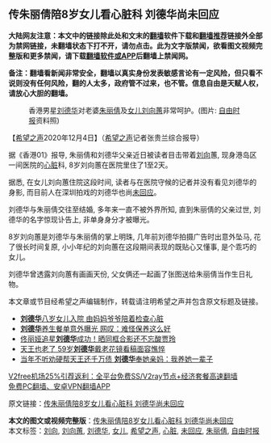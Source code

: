  <h2>传朱丽倩陪8岁女儿看心脏科 刘德华尚未回应</h2> <p class="notice"><b>大陆网友注意：本文中的链接除此处和文末的<a href="https://github.com/bannedbook/fanqiang" >翻墙</a>软件下载和<a href="https://github.com/killgcd/justmysocks/blob/master/README.md">翻墙推荐</a>链接外全部为禁网链接，未翻墙状态下打不开，请勿点击。此为文字版禁闻，欲看图文视频完整版和更多禁闻，请下载<a href="https://github.com/bannedbook/fanqiang">翻墙软件或APP</a>后翻墙上禁闻网。</p><p>备注：翻墙看新闻非常安全，翻墙以真实身份发表敏感言论有一定风险，但只看不说则没有任何风险，翻的人太多，政府管不过来，也不管。信息自由是天赋人权，请放心大胆的翻墙。</b></p>  <div class="entry"> <figure><figcaption>香港男星<a href="https://www.bannedbook.org/bnews/tag/%e5%88%98%e5%be%b7%e5%8d%8e/" class="st_tag internal_tag" rel="tag" title="标签 刘德华 下的日志">刘德华</a>对老婆<a href="https://www.bannedbook.org/bnews/tag/%e6%9c%b1%e4%b8%bd%e5%80%a9/" class="st_tag internal_tag" rel="tag" title="标签 朱丽倩 下的日志">朱丽倩</a>及<a href="https://www.bannedbook.org/bnews/tag/%e5%a5%b3%e5%84%bf/" class="st_tag internal_tag" rel="tag" title="标签 女儿 下的日志">女儿</a><a href="https://www.bannedbook.org/bnews/tag/%E5%88%98%E5%90%91%E8%95%99/" class="st_tag internal_tag" rel="tag" title="标签 刘向蕙 下的日志">刘向蕙</a>非常呵护。(图片: <a href="https://www.bannedbook.org/bnews/tag/%e8%87%aa%e7%94%b1%e6%97%b6%e6%8a%a5/" class="st_tag internal_tag" rel="tag" title="标签 自由时报 下的日志">自由时报</a>资料照)</figcaption></figure> <p>【<span class='wp_keywordlink_affiliate'><a href="https://www.soundofhope.org" title="希望之声" target="_blank">希望之声</a></span>2020年12月4日】（<a href="https://www.bannedbook.org/bnews/tag/%e5%b8%8c%e6%9c%9b%e4%b9%8b%e5%a3%b0/" class="st_tag internal_tag" rel="tag" title="标签 希望之声 下的日志">希望之声</a>记者张贵兰综合报导）</p> <p> 据《香港01》报导, 朱丽倩和刘德华父亲近日被读者目击带着<a href="https://www.bannedbook.org/bnews/tag/%e5%88%98%e5%90%91/" class="st_tag internal_tag" rel="tag" title="标签 刘向 下的日志">刘向</a>蕙, 现身港岛区一间医院的<a href="https://www.bannedbook.org/bnews/tag/%E5%BF%83%E8%84%8F/" class="st_tag internal_tag" rel="tag" title="标签 心脏 下的日志">心脏</a>科, 8岁刘向蕙在医院里住了1至2天。</p> <p>据悉, 在女儿刘向蕙住院这段时间, 读者与在医院守候的记者并没有看见刘德华的身影, 而目前人在深圳拍戏的刘德华也尚<a href="https://www.bannedbook.org/bnews/tag/%E6%9C%AA%E5%9B%9E%E5%BA%94/" class="st_tag internal_tag" rel="tag" title="标签 未回应 下的日志">未回应</a>。</p> <p>刘德华与朱丽倩交往至结婚, 多年来一直不被外界所知, 直到朱丽倩的父亲过世, 刘德华的名字惊现讣告上, 非单身身分才被曝光。</p>  <p>8岁刘向蕙是刘德华与朱丽倩的掌上明珠, 几年前刘德华拍摄广告时出意外坠马, 花了很长时间复原, 小小年纪的刘向蕙在这段期间表现的既贴心又懂事, 是个乖巧的女儿。</p> <p>刘德华曾透露刘向蕙有画画天份, 父女俩还一起画了张图送给朱丽倩当作生日礼物。</p> <p>本文章或节目经希望之声编辑制作，转载请注明希望之声并包含原文标题及链接。</p> <ul class='op-related-articles' title='相关阅读'> <li><a href='https://www.bannedbook.org/bnews/yule/20201204/1441789.html' target='_blank'><b>刘德华</b>八岁女儿入院 由妈妈爷爷陪着检查心脏</a></li> <li><a href='https://www.bannedbook.org/bnews/yule/20201130/1439595.html' target='_blank'><b>刘德华</b>养生餐单意外曝光 网叹：难怪保养这么好</a></li> <li><a href='https://www.bannedbook.org/bnews/yule/20201130/1439430.html' target='_blank'>佟丽娅追星<b>刘德华</b>成功！晒同框合影还不忘酸贾玲</a></li> <li><a href='https://www.bannedbook.org/bnews/yule/20201128/1438491.html' target='_blank'>天王也老了 59岁<b>刘德华</b>戴老花镜看稿面容憔悴</a></li> <li><a href='https://www.bannedbook.org/bnews/yule/20201121/1434489.html' target='_blank'>当年不听劝硬帮天王还千万债 <b>刘德华</b>奉她亲妈：我养她一辈子</a></li> </ul> <p class="texttj"> <a href="https://www.bannedbook.org/forum23/topic22702.html" target="_blank">V2free机场25%引荐返利：全平台免费SS/V2ray节点+经济套餐高速翻墙</a><br/> <a href="https://github.com/bannedbook/fanqiang/wiki/%E7%A6%81%E9%97%BB%E7%BD%91%E5%AE%89%E5%8D%93%E7%BF%BB%E5%A2%99%E6%96%B0%E9%97%BBAPP" target="_blank">免费PC翻墙、安卓VPN翻墙APP</a></p><p>原文链接：<a class="src_link"  href="https://www.soundofhope.org/post/450094" target="_blank">传朱丽倩陪8岁女儿看心脏科 刘德华尚未回应</a></p> <a name='sharetosocial'></a>       <div><b>本文的图文或视频完整版</b>：<a href='https://www.bannedbook.org/bnews/comments/20201204/1442132.html'>传朱丽倩陪8岁女儿看心脏科 刘德华尚未回应</a></div>  </div><!--END ENTRY--> <div class="postfooter"> <div>本文标签：<a href="https://www.bannedbook.org/bnews/tag/%e5%88%98%e5%90%91/" rel="tag">刘向</a>, <a href="https://www.bannedbook.org/bnews/tag/%E5%88%98%E5%90%91%E8%95%99/" rel="tag">刘向蕙</a>, <a href="https://www.bannedbook.org/bnews/tag/%e5%88%98%e5%be%b7%e5%8d%8e/" rel="tag">刘德华</a>, <a href="https://www.bannedbook.org/bnews/tag/%e5%a5%b3%e5%84%bf/" rel="tag">女儿</a>, <a href="https://www.bannedbook.org/bnews/tag/%e5%b8%8c%e6%9c%9b%e4%b9%8b%e5%a3%b0/" rel="tag">希望之声</a>, <a href="https://www.bannedbook.org/bnews/tag/%E5%BF%83%E8%84%8F/" rel="tag">心脏</a>, <a href="https://www.bannedbook.org/bnews/tag/%E6%9C%AA%E5%9B%9E%E5%BA%94/" rel="tag">未回应</a>, <a href="https://www.bannedbook.org/bnews/tag/%e6%9c%b1%e4%b8%bd%e5%80%a9/" rel="tag">朱丽倩</a>, <a href="https://www.bannedbook.org/bnews/tag/%e8%87%aa%e7%94%b1%e6%97%b6%e6%8a%a5/" rel="tag">自由时报</a></div>  </div><!--END POSTFOOTER--> 